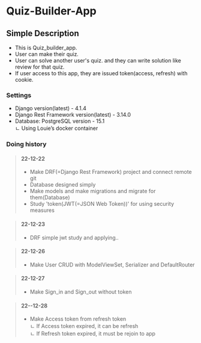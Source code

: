# Quiz-Builder-App

## Simple Description
- This is Quiz_builder_app.   
- User can make their quiz.   
- User can solve another user's quiz. and they can write solution like review for that quiz.   
- If user access to this app, they are issued token(access, refresh) with cookie.

### Settings
- Django version(latest) - 4.1.4
- Django Rest Framework version(latest) - 3.14.0
- Database: PostgreSQL version - 15.1   
ㄴ Using Louie’s docker container

### Doing history
> 
> #### 22-12-22
> - Make DRF(=Django Rest Framework) project and connect remote git
> - Database designed simply
> - Make models and make migrations and migrate for them(Database)
> - Study 'token(JWT(=JSON Web Token))' for using security measures

> #### 22-12-23
> - DRF simple jwt study and applying..

> #### 22-12-26
> - Make User CRUD with ModelViewSet, Serializer and DefaultRouter

> #### 22-12-27
> - Make Sign_in and Sign_out without token

> #### 22--12-28
> - Make Access token from refresh token   
>   ㄴ If Access token expired, it can be refresh   
>   ㄴ If Refresh token expired, it must be rejoin to app
